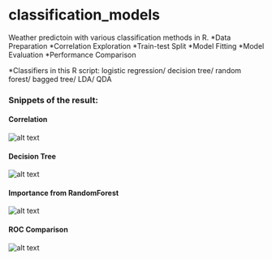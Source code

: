 # classification_models
Weather predictoin with various classification methods in R.
*Data Preparation
*Correlation Exploration
*Train-test Split
*Model Fitting
*Model Evaluation
*Performance Comparison


*Classifiers in this R script: logistic regression/ decision tree/ random forest/ bagged tree/ LDA/ QDA
### Snippets of the result:
#### Correlation
![alt text](http://url/to/img.png)

#### Decision Tree
![alt text](http://url/to/img.png)

#### Importance from RandomForest
![alt text](http://url/to/img.png)

#### ROC Comparison
![alt text](http://url/to/img.png)
